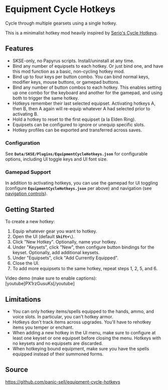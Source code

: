 # **Equipment Cycle Hotkeys**

Cycle through multiple gearsets using a single hotkey.

This is a minimalist hotkey mod heavily inspired by [Serio's Cycle Hotkeys](https://www.nexusmods.com/skyrimspecialedition/mods/27184).


## **Features**

- SKSE-only, no Papyrus scripts. Install/uninstall at any time.
- Bind any number of equipsets to each hotkey. Or just bind one, and have this mod function as a basic, non-cycling hotkey mod.
- Bind up to four keys per button combo. You can bind normal keys, modifier keys, mouse buttons, or gamepad buttons.
- Bind any number of button combos to each hotkey. This enables setting up one combo for the keyboard and another for the gamepad, and using both to trigger the same hotkey.
- Hotkeys remember their last selected equipset. Activating hotkeys A, then B, then A again will re-equip whatever A had selected prior to activating B.
- Hold a hotkey to reset to the first equipset (a la Elden Ring).
- Equipsets can be configured to ignore or unequip specific slots.
- Hotkey profiles can be exported and transferred across saves.

### Configuration

See **`Data/SKSE/Plugins/EquipmentCycleHotkeys.json`** for configurable options, including UI toggle keys and UI font size.

### Gamepad Support

In addition to activating hotkeys, you can use the gamepad for UI toggling (configure **`EquipmentCycleHotkeys.json`** per above) and navigation (see [navigation controls](https://drive.google.com/file/d/1STcKJ7hCKOj6I4IvgWlgPgdLmnYBhEC3/view)).


## **Getting Started**

To create a new hotkey:
1. Equip whatever gear you want to hotkey.
1. Open the UI (default **`Shift+\`**).
1. Click "New Hotkey". Optionally, name your hotkey.
1. Under "Keysets", click "New", then configure button bindings for the keyset. Optionally, add additional keysets.
1. Under "Equipsets", click "Add Currently Equipped".
1. Close the UI.
1. To add more equipsets to the same hotkey, repeat steps 1, 2, 5, and 6.

Video demo (make sure to enable captions):
[youtube]PX1rzGusuKs[/youtube]


## **Limitations**

- You can only hotkey items/spells equipped to the hands, ammo, and voice slots. In particular, you can't hotkey armor.
- Hotkeys don't track items across upgrades. You'll have to rehotkey items you temper or enchant.
- When adding a new hotkey in the UI menu, make sure to configure at least one keyset or one equipset before closing the menu. Hotkeys with no keysets and no equipsets are discarded.
- When hotkeying bound equipment, make sure you have the spells equipped instead of their summoned forms.


## **Source**

https://github.com/panic-sell/equipment-cycle-hotkeys

